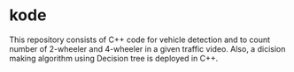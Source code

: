 # kode
This repository consists of C++ code for vehicle detection and to count number of 2-wheeler and 4-wheeler in a given traffic video.
Also, a dicision making algorithm using Decision tree is deployed in C++.
